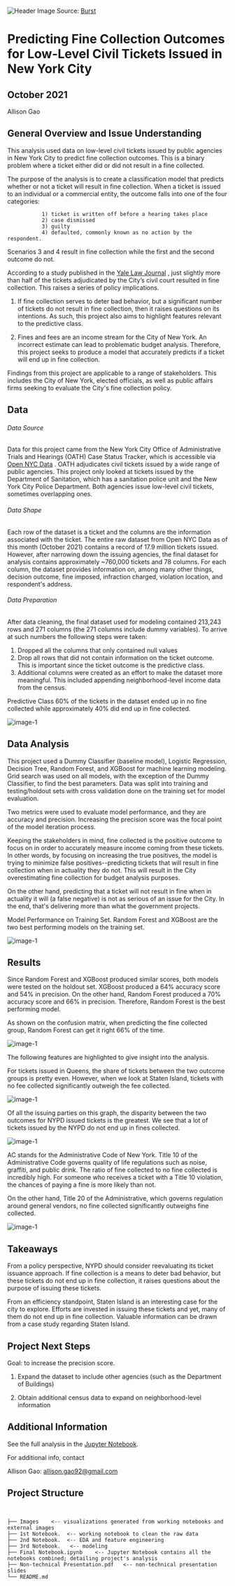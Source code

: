 ![Header Image](https://github.com/allisongao4015/oath_cases/blob/main/Images/judge-gavel-and-law-books.jpg)
Source: [Burst](https://burst.shopify.com/photos/judge-gavel-and-law-books?q=court)

# Predicting Fine Collection Outcomes for Low-Level Civil Tickets Issued in New York City

## October 2021

Allison Gao

## General Overview and Issue Understanding
This analysis used data on low-level civil tickets issued by public agencies in New York City to predict fine collection outcomes. This is a binary problem where a ticket either did or did not result in a fine collected.

The purpose of the analysis is to create a classification model that predicts whether or not a ticket will result in fine collection. When a ticket is issued to an individual or a commercial entity, the outcome falls into one of the four categories: 

               1) ticket is written off before a hearing takes place
               2) case dismissed
               3) guilty
               4) defaulted, commonly known as no action by the respondent. 

Scenarios 3 and 4 result in fine collection while the first and the second outcome do not.


According to a study published in the [Yale Law Journal](https://www.yalelawjournal.org/forum/who-pays) , just slightly more than half of the tickets adjudicated by the City’s civil court resulted in fine collection. This raises a series of policy implications. 

1. If fine collection serves to deter bad behavior, but a significant number of tickets do not result in fine collection, then it raises questions on its intentions. As such, this project also aims to highlight features relevant to the predictive class. 

2.  Fines and fees are an income stream for the City of New York. An incorrect estimate can lead to problematic budget analysis. Therefore, this project seeks to produce a model that accurately predicts if a ticket will end up in fine collection. 

Findings from this project are applicable to a range of stakeholders. This includes the City of New York, elected officials, as well as public affairs firms seeking to evaluate the City's fine collection policy. 


## Data 

###### Data Source

Data for this project came from the New York City Office of Administrative Trials and Hearings (OATH) Case Status Tracker, which is accessible via  [Open NYC Data](https://data.cityofnewyork.us/City-Government/OATH-Hearings-Division-Case-Status/jz4z-kudi) . OATH adjudicates civil tickets issued by a wide range of public agencies. This project only looked at tickets issued by the Department of Sanitation, which has a sanitation police unit and the New York City Police Department. Both agencies issue low-level civil tickets, sometimes overlapping ones.


###### Data Shape

Each row of the dataset is a ticket and the columns are the information associated with the ticket. The entire raw dataset from Open NYC Data as of this month (October 2021) contains a record of 17.9 million tickets issued. However, after narrowing down the issuing agencies, the final dataset for analysis contains approximately ~760,000 tickets and 78 columns. For each column, the dataset provides information on, among many other things, decision outcome, fine imposed, infraction charged, violation location, and respondent's address.

###### Data Preparation
After data cleaning, the final dataset used for modeling contained 213,243 rows and 271 columns (the 271 columns include dummy variables). To arrive at such numbers the following steps were taken:

1. Dropped all the columns that only contained null values
2. Drop all rows that did not contain information on the ticket outcome. This is important since the ticket outcome is the predictive class. 
3. Additional columns were created as an effort to make the dataset more meaningful. This included appending neighborhood-level income data from the census.

Predictive Class 
60% of the tickets in the dataset ended up in no fine collected while approximately 40% did end up in fine collected. 

![image-1](https://github.com/allisongao4015/oath_cases/blob/main/Images/1predictiveclass.jpeg) <br />


## Data Analysis 

This project used a Dummy Classifier (baseline model), Logistic Regression, Decision Tree, Random Forest, and XGBoost for machine learning modeling. Grid search was used on all models, with the exception of the Dummy Classifier, to find the best parameters. Data was split into training and testing/holdout sets with cross validation done on the training set for model evaluation. 

Two metrics were used to evaluate model performance, and they are accuracy and precision. Increasing the precision score was the focal point of the model iteration process. 

Keeping the stakeholders in mind, fine collected is the positive outcome to focus on in order to accurately measure income coming from these tickets. In other words, by focusing on increasing the true positives, the model is trying to minimize false positives--predicting tickets that will result in fine collection when in actuality they do not. This will result in the City overestimating fine collection for budget analysis purposes. 

On the other hand, predicting that a ticket will not result in fine when in actuality it will (a false negative) is not as serious of an issue for the City. In the end, that's delivering more than what the government projects. 

Model Performance on Training Set. Random Forest and XGBoost are the two best performing models on the training set. 

![image-1](https://github.com/allisongao4015/oath_cases/blob/main/Images/2Model%20Performanceon%20TrainingSet.jpeg) <br />

## Results 

Since Random Forest and XGBoost produced similar scores, both models were tested on the holdout set. XGBoost produced a 64% accuracy score and 54% in precision. On the other hand, Random Forest produced a 70% accuracy score and 66% in precision. Therefore, Random Forest is the best performing model. 

As shown on the confusion matrix, when predicting the fine collected group, Random Forest can get it right 66% of the time. 

![image-1](https://github.com/allisongao4015/oath_cases/blob/main/Images/3confusionmatrixbestmodel.jpeg) <br />


The following features are highlighted to give insight into the analysis. 

For tickets issued in Queens, the share of tickets between the two outcome groups is pretty even. However, when we look at Staten Island, tickets with no fee collected significantly outweigh the fee collected. 




![image-1](https://github.com/allisongao4015/oath_cases/blob/main/Images/4violationlocation.jpeg) <br />

Of all the issuing parties on this graph, the disparity between the two outcomes for NYPD issued tickets is the greatest. We see that a lot of tickets issued by the NYPD do not end up in fines collected. 


![image-1](https://github.com/allisongao4015/oath_cases/blob/main/Images/5issuingagency.jpeg) <br />

AC stands for the Administrative Code of New York. Title 10 of the Administrative Code governs quality of life regulations such as noise, graffiti, and public drink. The ratio of fine collected to no fine collected is incredibly high. For someone who receives a ticket with a Title 10 violation, the chances of paying a fine is more likely than not. 

On the other hand, Title 20 of the Administrative, which governs regulation around general vendors, no fine collected significantly outweighs fine collected. 

![image-1](https://github.com/allisongao4015/oath_cases/blob/main/Images/6TicketOutcomeByViolation%20T.jpeg) <br />


## Takeaways

From a policy perspective, NYPD should consider reevaluating its ticket issuance approach. If fine collection is a means to deter bad behavior, but these tickets do not end up in fine collection, it raises questions about the purpose of issuing these tickets. 

From an efficiency standpoint, Staten Island is an interesting case for the city to explore. Efforts are invested in issuing these tickets and yet, many of them do not end up in fine collection. Valuable information can be drawn from a case study regarding Staten Island. 

    

## Project Next Steps

Goal: to increase the precision score. 

1. Expand the dataset to include other agencies (such as the Department of Buildings)

2. Obtain additional census data to expand on neighborhood-level information 


## Additional Information

See the full analysis in the [Jupyter Notebook](https://github.com/allisongao4015/oath_cases).

For additional info, contact

Allison Gao: allison.gao92@gmail.com

## Project Structure 

```## Project Structure


├── Images    <-- visualizations generated from working notebooks and external images
├── 1st Notebook.  <-- working notebook to clean the raw data
├── 2nd Notebook.  <-- EDA and feature engineering
├── 3rd Notebook.   <-- modeling 
├── Final Notebook.ipynb    <-- Jupyter Notebook contains all the notebooks combined; detailing project's analysis 
├── Non-technical Presentation.pdf   <-- non-technical presentation slides
└── README.md
